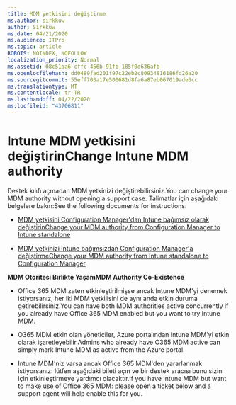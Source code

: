 ```yaml
---
title: MDM yetkisini değiştirme
ms.author: sirkkuw
author: Sirkkuw
ms.date: 04/21/2020
ms.audience: ITPro
ms.topic: article
ROBOTS: NOINDEX, NOFOLLOW
localization_priority: Normal
ms.assetid: 08c51aa6-cffc-456b-91fb-185f0d636afb
ms.openlocfilehash: dd0489fad201f97c22eb2c80934816186fd26a20
ms.sourcegitcommit: 55eff703a17e500681d8fa6a87eb067019ade3cc
ms.translationtype: MT
ms.contentlocale: tr-TR
ms.lasthandoff: 04/22/2020
ms.locfileid: "43706811"
---
```

# <a name="change-intune-mdm-authority"></a><span data-ttu-id="3fb2a-102">Intune MDM yetkisini değiştirin</span><span class="sxs-lookup"><span data-stu-id="3fb2a-102">Change Intune MDM authority</span></span>

<span data-ttu-id="3fb2a-103">Destek kılıfı açmadan MDM yetkinizi değiştirebilirsiniz.</span><span class="sxs-lookup"><span data-stu-id="3fb2a-103">You can change your MDM authority without opening a support case.</span></span> <span data-ttu-id="3fb2a-104">Talimatlar için aşağıdaki belgelere bakın:</span><span class="sxs-lookup"><span data-stu-id="3fb2a-104">See the following documents for instructions:</span></span>
  
- [<span data-ttu-id="3fb2a-105">MDM yetkisini Configuration Manager'dan Intune bağımsız olarak değiştirin</span><span class="sxs-lookup"><span data-stu-id="3fb2a-105">Change your MDM authority from Configuration Manager to Intune standalone</span></span>](https://docs.microsoft.com/configmgr/mdm/deploy-use/migrate-change-mdm-authority)
    
- [<span data-ttu-id="3fb2a-106">MDM yetkinizi Intune bağımsızdan Configuration Manager'a değiştirme</span><span class="sxs-lookup"><span data-stu-id="3fb2a-106">Change your MDM authority from Intune standalone to Configuration Manager</span></span>](https://docs.microsoft.com/configmgr/mdm/deploy-use/change-mdm-authority)
    
 <span data-ttu-id="3fb2a-107">**MDM Otoritesi Birlikte Yaşam**</span><span class="sxs-lookup"><span data-stu-id="3fb2a-107">**MDM Authority Co-Existence**</span></span>
  
- <span data-ttu-id="3fb2a-108">Office 365 MDM zaten etkinleştirilmişse ancak Intune MDM'yi denemek istiyorsanız, her iki MDM yetkilisini de aynı anda etkin duruma getirebilirsiniz.</span><span class="sxs-lookup"><span data-stu-id="3fb2a-108">You can have both MDM authorities active concurrently if you already have Office 365 MDM enabled but you want to try Intune MDM.</span></span>
    
- <span data-ttu-id="3fb2a-109">O365 MDM etkin olan yöneticiler, Azure portalından Intune MDM'yi etkin olarak işaretleyebilir.</span><span class="sxs-lookup"><span data-stu-id="3fb2a-109">Admins who already have O365 MDM active can simply mark Intune MDM as active from the Azure portal.</span></span>
    
- <span data-ttu-id="3fb2a-110">Intune MDM'niz varsa ancak Office 365 MDM'den yararlanmak istiyorsanız: lütfen aşağıdaki bileti açın ve bir destek aracısı bunu sizin için etkinleştirmeye yardımcı olacaktır.</span><span class="sxs-lookup"><span data-stu-id="3fb2a-110">If you have Intune MDM but want to make use of Office 365 MDM: please open a ticket below and a support agent will help enable this for you.</span></span>
    


